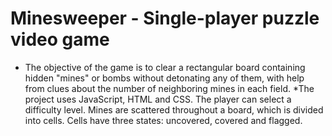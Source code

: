 # Minesweeper - Single-player puzzle video game

* The objective of the game is to clear a rectangular board containing hidden "mines" or bombs without detonating any of them, with help from clues about the number of neighboring mines in each field. 
*The project uses JavaScript, HTML and CSS. The player can select a difficulty level. Mines are scattered throughout a board, which is divided into cells. Cells have three states: uncovered, covered and flagged. 